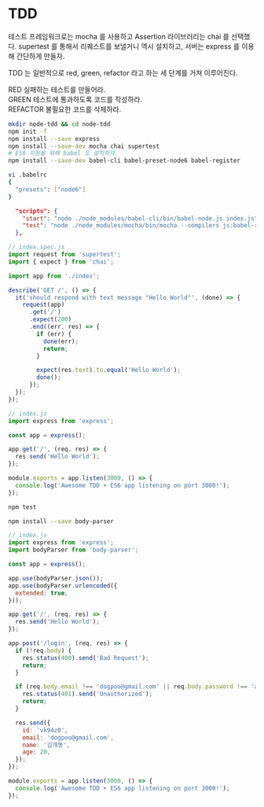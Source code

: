 
# TDD
테스트 프레임워크로는 mocha 를 사용하고 Assertion 라이브러리는 chai 를 선택했다. supertest 를 통해서 리퀘스트를 보낼거니 역시 설치하고, 서버는 express 를 이용해 간단하게 만들자.

TDD 는 일반적으로 red, green, refactor 라고 하는 세 단계를 거쳐 이루어진다.

RED 실패하는 테스트를 만들어라.<br>
GREEN 테스트에 통과하도록 코드를 작성하라.<br>
REFACTOR 불필요한 코드를 삭제하라.<br>

```bash
mkdir node-tdd && cd node-tdd
npm init -f 
npm install --save express
npm install --save-dev mocha chai supertest
# ES6 지원을 위해 babel 도 설치하자.
npm install --save-dev babel-cli babel-preset-node6 babel-register
```

```bash
vi .babelrc
{
  "presets": ["node6"]
}
```

```json
  "scripts": {
    "start": "node ./node_modules/babel-cli/bin/babel-node.js index.js",
    "test": "node ./node_modules/mocha/bin/mocha --compilers js:babel-register --recursive ./**/*.spec.js"
  },
```
```javascript
// index.spec.js
import request from 'supertest';
import { expect } from 'chai';

import app from './index';

describe('GET /', () => {
  it('should respond with text message "Hello World"', (done) => {
    request(app)
      .get('/')
      .expect(200)
      .end((err, res) => {
        if (err) {
          done(err);
          return;
        }

        expect(res.text).to.equal('Hello World');
        done();
      });
  });
});
```

```javascript
// index.js
import express from 'express';

const app = express();

app.get('/', (req, res) => {
  res.send('Hello World');
});

module.exports = app.listen(3000, () => {
  console.log('Awesome TDD + ES6 app listening on port 3000!');
});
```

```bash
npm test
```

```bash
npm install --save body-parser
```

```javascript
// index.js
import express from 'express';
import bodyParser from 'body-parser';

const app = express();

app.use(bodyParser.json());
app.use(bodyParser.urlencoded({
  extended: true,
}));

app.get('/', (req, res) => {
  res.send('Hello World');
});

app.post('/login', (req, res) => {
  if (!req.body) {
    res.status(400).send('Bad Request');
    return;
  }

  if (req.body.email !== 'dogpoo@gmail.com' || req.body.password !== 'abcd1234') {
    res.status(401).send('Unauthorized');
    return;
  }

  res.send({
    id: 'vk94z0',
    email: 'dogpoo@gmail.com',
    name: '김개똥',
    age: 20,
  });
});

module.exports = app.listen(3000, () => {
  console.log('Awesome TDD + ES6 app listening on port 3000!');
});
```